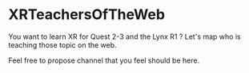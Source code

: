 # XRTeachersOfTheWeb
You want to learn XR for Quest 2-3 and the Lynx R1 ? Let's map who is teaching those topic on the web.

Feel free to propose channel that you feel should be here.
